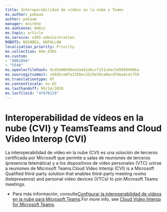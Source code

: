```yaml
---
title: Interoperabilidad de vídeos en la nube y Teams
ms.author: pebaum
author: pebaum
manager: mnirkhe
ms.audience: Admin
ms.topic: article
ms.service: o365-administration
ROBOTS: NOINDEX, NOFOLLOW
localization_priority: Priority
ms.collection: Adm_O365
ms.custom:
- "9002894"
- "5540"
ms.openlocfilehash: 9cd5e06b96ee3a4d1d6ccf151c6ec5d59589d06a
ms.sourcegitcommit: c6692ce0fa1358ec3529e59ca0ecdfdea4cdc759
ms.translationtype: HT
ms.contentlocale: es-ES
ms.lasthandoff: 09/14/2020
ms.locfileid: "47670129"
---
```

# <a name="teams-and-cloud-video-interop-cvi"></a><span data-ttu-id="2c5fd-102">Interoperabilidad de vídeos en la nube (CVI) y Teams</span><span class="sxs-lookup"><span data-stu-id="2c5fd-102">Teams and Cloud Video Interop (CVI)</span></span>

<span data-ttu-id="2c5fd-103">La interoperabilidad de vídeo en la nube (CVI) es una solución de terceros certificada por Microsoft que permite a salas de reuniones de terceros (presencia telemática) y a los dispositivos de vídeo personales (VTC) unirse a reuniones de Microsoft Teams.</span><span class="sxs-lookup"><span data-stu-id="2c5fd-103">Cloud Video Interop (CVI) is a Microsoft Qualified third-party solution that enables third-party meeting rooms (telepresence) and personal video devices (VTCs) to join Microsoft Teams meetings.</span></span>

- <span data-ttu-id="2c5fd-104">Para más información, consulte[Configurar la interoperabilidad de vídeos en la nube para Microsoft Teams](https://docs.microsoft.com/microsoftteams/cloud-video-interop).</span><span class="sxs-lookup"><span data-stu-id="2c5fd-104">For more info, see [Cloud Video Interop for Microsoft Teams](https://docs.microsoft.com/microsoftteams/cloud-video-interop).</span></span>
